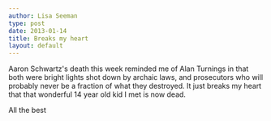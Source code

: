 ```yaml
---
author: Lisa Seeman
type: post
date: 2013-01-14
title: Breaks my heart
layout: default
---
```

Aaron Schwartz's death this week reminded me of Alan Turnings in that both were bright lights shot down by archaic laws, and prosecutors who will probably never be a fraction of what they destroyed.
It just breaks my heart that that wonderful 14 year old kid I met is now dead.

All the best
